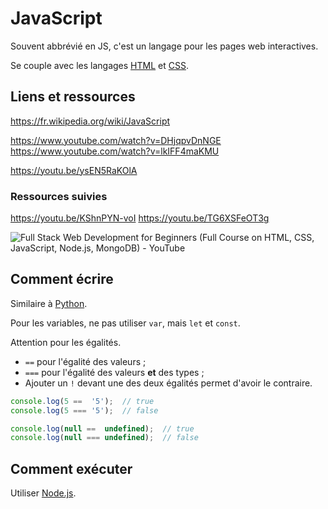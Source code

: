 # JavaScript 
Souvent abbrévié en JS, c'est un langage pour les pages web interactives. 

Se couple avec les langages [HTML](HTML.md) et [CSS](CSS.md). 

## Liens et ressources 
https://fr.wikipedia.org/wiki/JavaScript 

https://www.youtube.com/watch?v=DHjqpvDnNGE 
https://www.youtube.com/watch?v=lkIFF4maKMU 

https://youtu.be/ysEN5RaKOlA 
### Ressources suivies 
https://youtu.be/KShnPYN-voI 
https://youtu.be/TG6XSFeOT3g 

![Full Stack Web Development for Beginners (Full Course on HTML, CSS, JavaScript, Node.js, MongoDB) - YouTube](https://www.youtube.com/watch?v=nu_pCVPKzTk)

## Comment écrire 
Similaire à [Python](Python.md). 

Pour les variables, ne pas utiliser `var`, mais `let` et `const`. 

Attention pour les égalités. 
- `==` pour l'égalité des valeurs ; 
- `===` pour l'égalité des valeurs **et** des types ; 
- Ajouter un `!` devant une des deux égalités permet d'avoir le contraire. 

```js
console.log(5 ==  '5');  // true 
console.log(5 === '5');  // false 

console.log(null ==  undefined);  // true 
console.log(null === undefined);  // false 
```

## Comment exécuter 
Utiliser [Node.js](Node.js.md). 

